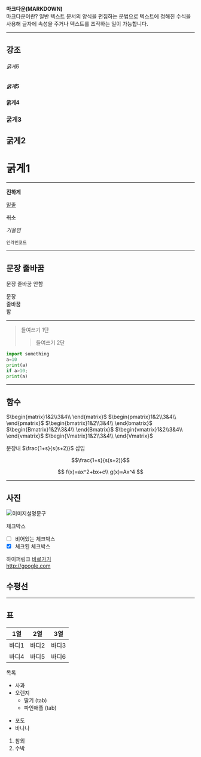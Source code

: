 **마크다운(MARKDOWN)**  
마크다운이란?
일반 텍스트 문서의 양식을 편집하는 문법으로 텍스트에 정해진 수식을 사용해 글자에 속성을 주거나 텍스트를 조작하는 일이 가능합니다.

----------------
## 강조  
###### 굵게6 
##### 굵게5 
#### 굵게4 
### 굵게3 
## 굵게2 
# 굵게1 

---------

**진하게**

<U>밑줄</U>

~~취소~~

_기울임_

`인라인코드`

------------

## 문장 줄바꿈

문장 줄바꿈 안함

문장 <br>
줄바꿈 <br>
함

-------

>들여쓰기 1단
>>들여쓰기 2단

```python
import something
a=10
print(a)
if a>10;
print(a)
```
-------
## 함수


$\begin{matrix}1&2\\3&4\\ \end{matrix}$
$\begin{pmatrix}1&2\\3&4\\ \end{pmatrix}$
$\begin{bmatrix}1&2\\3&4\\ \end{bmatrix}$
$\begin{Bmatrix}1&2\\3&4\\ \end{Bmatrix}$
$\begin{vmatrix}1&2\\3&4\\ \end{vmatrix}$
$\begin{Vmatrix}1&2\\3&4\\ \end{Vmatrix}$


문장내 $\frac{1+s}{s(s+2)}$ 삽입   

$$\frac{1+s}{s(s+2)}$$


$$
f(x)=ax^2+bx+c\\
g(x)=Ax^4
$$


---------
## 사진
![이미지설명문구](https://blog.kakaocdn.net/dn/Ykvan/btqwEydRa4F/Sdxpwbe6siB4Vk0DLdDTm0/img.jpg)


체크박스
* [ ] 비어있는 체크박스
* [x] 체크된 체크박스

하이퍼링크
[바로가기](http://www.google.com)  
<http://google.com>

## 수평선

-----------

## 표
| 1열 | 2열 | 3열 |
| :-------: |:----: | :---: |
| 바디1 |바디2 |바디3 |
| 바디4 | 바디5 | 바디6 |


목록
* 사과
* 오렌지
  + 딸기 (tab)
  + 파인애플 (tab)
- 포도
- 바나나
1. 참외
2. 수박

